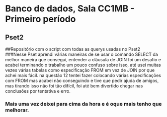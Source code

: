 # Banco de dados, Sala CC1MB - Primeiro período 
## Pset2

##Repositório com o script com todas as querys usadas no Pset2
###Nesse Pset aprendi várias maneiras de se usar o comando SELECT da melhor maneira que consegui, entender a cláusula de JOIN foi um desafio e acabei terminando o trabalho um pouco confuso sobre isso, até usei muitas vezes várias tabelas como especificação FROM em vez de JOIN por que achei mais fácil. na questão 12 tentei fazer colocando várias especificações com FROM mas acabei não conseguindo e tive que pedir ajuda de amigos, mas tirando isso não foi tão difícil, foi até bem divertido chegar nas conclusões por tentativa e erro.
### Mais uma vez deixei para cima da hora e é oque mais tenho que melhorar.
